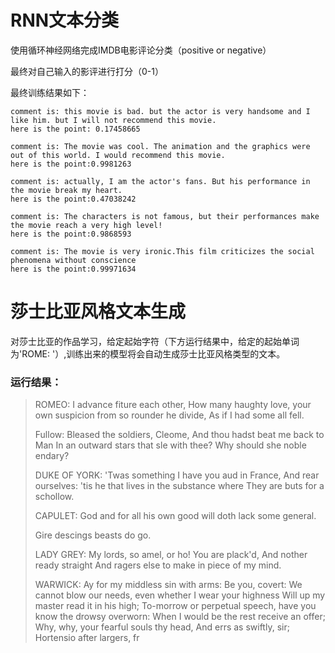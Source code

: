 # RNN文本分类

使用循环神经网络完成IMDB电影评论分类（positive or negative）

最终对自己输入的影评进行打分（0-1）

最终训练结果如下：

```
comment is: this movie is bad. but the actor is very handsome and I like him. but I will not recommend this movie.
here is the point: 0.17458665
```

```
comment is: The movie was cool. The animation and the graphics were out of this world. I would recommend this movie.
here is the point:0.9981263
```

```
comment is: actually, I am the actor's fans. But his performance in the movie break my heart.
here is the point:0.47038242
```

```
comment is: The characters is not famous, but their performances make the movie reach a very high level! 
here is the point:0.9868593
```

```
comment is: The movie is very ironic.This film criticizes the social phenomena without conscience
here is the point:0.99971634
```

# 莎士比亚风格文本生成

对莎士比亚的作品学习，给定起始字符（下方运行结果中，给定的起始单词为'ROME: '）,训练出来的模型将会自动生成莎士比亚风格类型的文本。

### 运行结果：

> ROMEO: I advance fiture each other,
> How many haughty love, your own suspicion from so rounder he divide,
> As if I had some all fell.
>
> Fullow:
> Bleased the soldiers, Cleome,
> And thou hadst beat me back to Man
> In an outward stars that sle with thee?
> Why should she noble endary?
>
> DUKE OF YORK:
> 'Twas something I have you aud in France,
> And rear ourselves: 'tis he that lives in the substance where
> They are buts for a schollow.
>
> CAPULET:
> God and for all his own good will doth lack some general.
>
> Gire descings beasts do go.
>
> LADY GREY:
> My lords, so amel, or ho! You are plack'd,
> And nother ready straight
> And ragers else to make in piece of my mind.
>
> WARWICK:
> Ay for my middless sin with arms:
> Be you, covert:
> We cannot blow our needs, even whether I wear your highness
> Will up my master read it in his high;
> To-morrow or perpetual speech, have you know the drowsy overworn:
> When I would be the rest receive an offer;
> Why, why, your fearful souls thy head,
> And errs as swiftly, sir;
> Hortensio after largers, fr